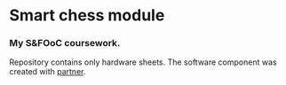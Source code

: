 # Smart chess module

### My S&FOoC coursework.
Repository contains only hardware sheets.
The software component was created with [partner].

[partner]: https://github.com/amateomi
